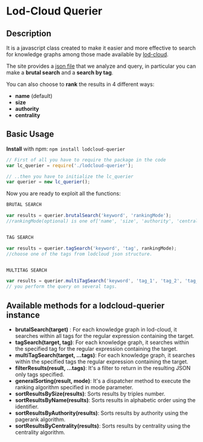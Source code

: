 # Lod-Cloud Querier

## Description 
It is a javascript class created to make it easier and more effective to search for knowledge graphs among those made available by [lod-cloud](https://lod-cloud.net).

The site provides a [json file](https://lod-cloud.net/lod-data.json) that we analyze and query, in particular you can make a **brutal search** and a **search by tag**.

You can also choose to **rank** the results in 4 different ways:

* **name** (default)
* **size**
* **authority**
* **centrality**


## Basic Usage
**Install** with npm:
`npm install lodcloud-querier`

```javascript
// First of all you have to require the package in the code
var lc_querier = require('./lodcloud-querier');

// ..then you have to initialize the lc_querier
var querier = new lc_querier();
```

Now you are ready to exploit all the functions:

```javascript
BRUTAL SEARCH

var results = querier.brutalSearch('keyword', 'rankingMode'); 
//rankingMode(optional) is one of['name', 'size', 'authority', 'centrality']


TAG SEARCH

var results = querier.tagSearch('keyword', 'tag', rankingMode); 
//choose one of the tags from lodcloud json structure.


MULTITAG SEARCH

var results = querier.multiTagSearch('keyword', 'tag_1', 'tag_2', 'tag_3', ...,  rankingMode);
// you perform the query on several tags.

```

## Available methods for a  lodcloud-querier instance

* **brutalSearch(target)** : For each knowledge graph in lod-cloud, it searches within all tags for the regular expression containing the target.
* **tagSearch(target, tag)**: For each knowledge graph, it searches within the specified tag for the regular expression containing the target.
* **multiTagSearch(target, ...tags)**: For each knowledge graph, it searches within the specified tags the regular expression containing the target.
* **filterResults(result, ...tags)**: It's a filter to return in the resulting JSON only tags specified.
* **generalSorting(result, mode)**: It's a dispatcher method to execute the ranking algorithm specified in mode parameter.
* **sortResultsBySize(results)**: Sorts results by triples number.
* **sortResultsByName(results)**: Sorts results in alphabetic order using the identifier.
* **sortResultsByAuthority(results)**: Sorts results by authority using the pagerank algorithm.
* **sortResultsByCentrality(results)**: Sorts results by centrality using the centrality algorithm.
